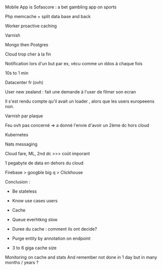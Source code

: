 Mobile App is Sofascore : a bet gambling app on sports

Php memcache + split data base and back

Worker proactive caching

Varnish

Mongo then Postgres

Cloud trop cher à la fin

Notification lors d'un but par ex, vécu comme un ddos à chaque fois

10s to 1 min

Datacenter fr (ovh)

User new zealand : fait une demande à l'user de filmer son ecran

Il s'est rendu compte qu'il avait un loader , alors que les users europeeens non.

Varnish par plaque

Feu ovh pas concerné => a donné l'envie d'avoir un 2ème dc hors cloud

Kubernetes

Nats messaging

Cloud fare, ML, 2nd dc >>> coût imporant

1 pegabyte de data en dehors du cloud

Firebase > googble big q > Clickhouse

Conclusion :
- Be stateless
- Know use cases users
- Cache
- Queue everhtkng slow

- Duree du cache : comment ils ont decide?
- Purge entity by annotation on endpoint

- 3 to 6 giga cache size

Monitoring on cache and stats
And remember not done in 1 day but in many months / years ?
